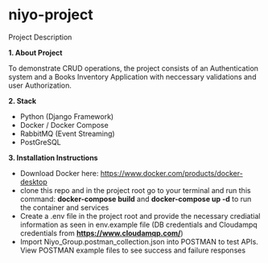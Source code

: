 ﻿# niyo-project
Project Description

**1. About Project**

   To demonstrate CRUD operations, the project consists of an Authentication system
   and a Books Inventory Application with neccessary validations and user Authorization.

**2. Stack**
   - Python (Django Framework)
   - Docker / Docker Compose
   - RabbitMQ (Event Streaming)
   - PostGreSQL
     
**3. Installation Instructions**
   - Download Docker here: https://www.docker.com/products/docker-desktop
   - clone this repo and in the project root go to your terminal and run this command:
     **docker-compose build** and  **docker-compose up -d** to run the container and services
   - Create a .env file in the project root and provide the necessary crediatial information
     as seen in env.example file (DB credentials and Cloudampq credentials from **https://www.cloudamqp.com/**)
   - Import Niyo_Group.postman_collection.json into POSTMAN to test APIs. View POSTMAN example files to
     see success and failure responses
